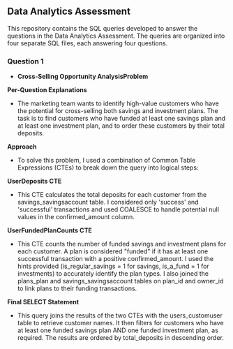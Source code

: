 ## Data Analytics Assessment

This repository contains the SQL queries developed to answer the questions in the Data Analytics Assessment. The queries are organized into four separate SQL files, each answering four questions.

### Question 1

 - **Cross-Selling Opportunity AnalysisProblem**

**Per-Question Explanations** 

 - The marketing team wants to identify high-value customers who have the potential for cross-selling both savings and investment plans.  The task is to find customers who have funded at least one savings plan and at least one investment plan, and to order these customers by their total deposits.

**Approach**

 - To solve this problem, I used a combination of Common Table Expressions (CTEs) to break down the query into logical steps:

**UserDeposits CTE**

 - This CTE calculates the total deposits for each customer from the savings_savingsaccount table.  I considered only 'success' and 'successful' transactions and used COALESCE to handle potential null values in the confirmed_amount column.

**UserFundedPlanCounts CTE**

 - This CTE counts the number of funded savings and investment plans for each customer.  A plan is considered "funded" if it has at least one successful transaction with a positive confirmed_amount.  I used the hints provided (is_regular_savings = 1 for savings, is_a_fund = 1 for investments) to accurately identify the plan types.  I also joined the plans_plan and savings_savingsaccount tables on plan_id and owner_id to link plans to their funding transactions.

**Final SELECT Statement**

 - This query joins the results of the two CTEs with the users_customuser table to retrieve customer names.  It then filters for customers who have at least one funded savings plan AND one funded investment plan, as required.  The results are ordered by total_deposits in descending order. 
